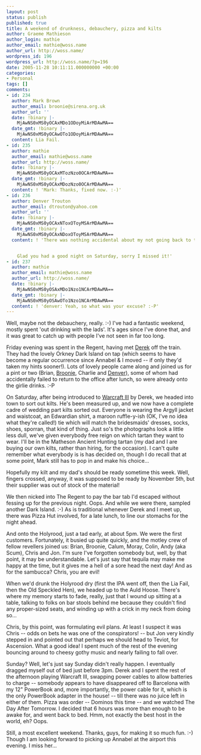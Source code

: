 ```yaml
---
layout: post
status: publish
published: true
title: A weekend of drunkness, debauchery, pizza and kilts
author: Graeme Mathieson
author_login: mathie
author_email: mathie@woss.name
author_url: http://woss.name/
wordpress_id: 196
wordpress_url: http://woss.name/?p=196
date: 2005-11-28 10:11:11.000000000 +00:00
categories:
- Personal
tags: []
comments:
- id: 234
  author: Mark Brown
  author_email: broonie@sirena.org.uk
  author_url: ''
  date: !binary |-
    MjAwNS0xMS0yOCAxMDo1ODoyMiArMDAwMA==
  date_gmt: !binary |-
    MjAwNS0xMS0yOCAwOTo1ODoyMiArMDAwMA==
  content: Lia Fail.
- id: 235
  author: mathie
  author_email: mathie@woss.name
  author_url: http://woss.name/
  date: !binary |-
    MjAwNS0xMS0yOCAxMTozNzo0OCArMDAwMA==
  date_gmt: !binary |-
    MjAwNS0xMS0yOCAxMDozNzo0OCArMDAwMA==
  content: ! 'Mark: Thanks, fixed now. :-)'
- id: 236
  author: Denver Trouton
  author_email: dtrouton@yahoo.com
  author_url: ''
  date: !binary |-
    MjAwNS0xMS0yOCAxNToxOToyMSArMDAwMA==
  date_gmt: !binary |-
    MjAwNS0xMS0yOCAxNDoxOToyMSArMDAwMA==
  content: ! 'There was nothing accidental about my not going back to the office :p


    Glad you had a good night on Saturday, sorry I missed it!'
- id: 237
  author: mathie
  author_email: mathie@woss.name
  author_url: http://woss.name/
  date: !binary |-
    MjAwNS0xMS0yOSAxMDo1Nzo1NCArMDAwMA==
  date_gmt: !binary |-
    MjAwNS0xMS0yOSAwOTo1Nzo1NCArMDAwMA==
  content: ! 'denver: Yeah, so what was your excuse? :-P'
---
```

Well, maybe not the debauchery, really. :-)  I've had a fantastic weekend, mostly spent 'out drinking with the lads'.  It's ages since I've done that, and it was great to catch up with people I've not seen in far too long.

Friday evening was spent in the Regent, having met <a href="http://drossy.net/blog/">Derek</a> off the train.  They had the lovely Orkney Dark Island on tap (which seems to have become a regular occurrence since Annabel &amp; I moved -- if only they'd taken my hints sooner!).  Lots of lovely people came along and joined us for a pint or two (Brian, <a href="http://www.livejournal.com/users/broonie/">Broonie</a>, Charlie and <a href="http://www.livejournal.com/users/render/">Denver</a>), some of whom had accidentally failed to return to the office after lunch, so were already onto the girlie drinks. :-P

On Saturday, after being introduced to <a href="http://www.blizzard.com/war3/">Warcraft III</a> by Derek, we headed into town to sort out kilts.  He's been measured up, and we now have a complete cadre of wedding part kilts sorted out.  Everyone is wearing the Argyll jacket and waistcoat, an Edwardian shirt, a maroon ruffle-y-ish (OK, I've no idea what they're called!) tie which will match the bridesmaids' dresses, socks, shoes, sporran, that kind of thing.  Just so's the photographs look a little less dull, we've given everybody free reign on which tartan they want to wear.  I'll be in the Matheson Ancient Hunting tartan (my dad and I are buying our own kilts, rather than hiring, for the occasion).  I can't quite remember what everybody is is has decided on, though I do recall that at some point, Mark still has to pop in and make his choice...

Hopefully my kilt and my dad's should be ready sometime this week.  Well, fingers crossed, anyway, it was supposed to be ready by November 5th, but their supplier was out of stock of the material!

We then nicked into The Regent to pay the bar tab I'd escaped without fessing up for the previous night.  Oops.  And while we were there, sampled another Dark Island. :-)  As is traditional whenever Derek and I meet up, there was Pizza Hut involved, for a late lunch, to line our stomachs for the night ahead.

And onto the Holyrood, just a tad early, at about 5pm.  We were the first customers.  Fortunately, it busied up quite quickly, and the motley crew of fellow revellers joined us: Brian, Broonie, Calum, Moray, Colin, Andy (aka Scum), Chris and Jon.  I'm sure I've forgotten somebody but, well, by that point, it may be understandable.  Let's just say that tequila may make me happy at the time, but it gives me a hell of a sore head the next day!  And as for the sambucca?  Chris, you are evil!

When we'd drunk the Holyrood dry (first the IPA went off, then the Lia Fail, then the Old Speckled Hen), we headed up to the Auld Hoose.  There's where my memory starts to fade, really, just that I wound up sitting at a table, talking to folks on bar stools behind me because they couldn't find any proper-sized seats, and winding up with a crick in my neck from doing so...

Chris, by this point, was formulating evil plans.  At least I suspect it was Chris -- odds on bets he was one of the conspirators! -- but Jon very kindly stepped in and pointed out that perhaps we should head to Teviot, for Ascension.  What a good idea!  I spent much of the rest of the evening bouncing around to cheesy gothy music and nearly failing to fall over.

Sunday?  Well, let's just say Sunday didn't really happen.  I eventually dragged myself out of bed just before 3pm.  Derek and I spent the rest of the afternoon playing Warcraft III, swapping power cables to allow batteries to charge -- somebody appears to have disappeared off to Barcelona with my 12" PowerBook and, more importantly, the power cable for it, which is the only PowerBook adapter in the house! -- till there was no juice left in either of them.  Pizza was order -- Dominos this time -- and we watched The Day After Tomorrow.  I decided that 6 hours was more than enough to be awake for, and went back to bed.  Hmm, not exactly the best host in the world, eh?  Oops.

Still, a most excellent weekend.  Thanks, guys, for making it so much fun. :-)  Though I am looking forward to picking up Annabel at the airport this evening.  I miss her...
